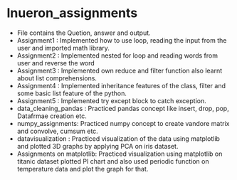 # Inueron_assignments

* File contains the Quetion, answer and output.
* Assignment1 : Implemented how to use loop, reading the input from the user and imported math library.
* Assignment2 : Implemented nested for loop and reading words from user and reverse the word
* Assignment3 : Implemented own reduce and filter function also learnt about list comprehensions.
* Assignment4 : Implemented inheritance features of the class, filter and some basic list feature of the python.
* Assignment5 : Implemented try except block to catch exception.
* data_cleaning_pandas : Practiced pandas concept like insert, drop, pop, Datafrmae creation etc.
* numpy_assignments: Practiced numpy concept to create vandore matrix and convolve, cumsum etc.
* datavisualization : Practiced visualization of the data using matplotlib and plotted 3D graphs by applying PCA on iris dataset.
* Assignments on matplotlib: Practiced visualization using matplotlib on titanic dataset plotted PI chart and also used periodic function on temperature data and plot the graph for that.
